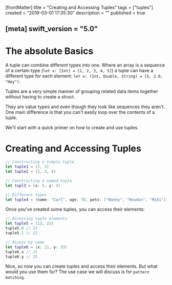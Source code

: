 [frontMatter]
title = "Creating and Accessing Tuples"
tags = ["tuples"]
created = "2019-03-01 17:35:30"
description = ""
published = true

[meta]
swift_version = "5.0"
---

# The absolute Basics

A tuple can combine different types into one. Where an array is a sequence
of a certain type (`let x: [Int] = [1, 2, 3, 4, 5]`) a tuple can have
a different type for each element: `let x: (Int, Double, String) = (5, 2.0, "Hey")`.

Tuples are a very simple manner of grouping related data items together without having
to create a struct.

They are value types and even though they look like sequences they aren\'t.
One main difference is that you can't easily loop over the contents of a tuple.

We\'ll start with a quick primer on how to create and use tuples.

# Creating and Accessing Tuples

``` Swift
// Constructing a simple tuple
let tuple1 = (2, 3)
let tuple2 = (2, 3, 4)

// Constructing a named tuple
let tupl3 = (x: 5, y: 3)

// Different types
let tuple4 = (name: "Carl", age: 78, pets: ["Bonny", "Houdon", "Miki"])

```

Once you've created some tuples, you can access their elements:

``` Swift
// Accessing tuple elements
let tuple5 = (13, 21)
tuple5.0 // 13
tuple5.1 // 21

// Access by name
let tuple6 = (x: 21, y: 33)
tuple6.x // 21
tuple6.y // 33
```

Nice, so now you can create tuples and access their elements. But what would you 
use them for? The use case we will discuss is for `pattern matching`.
